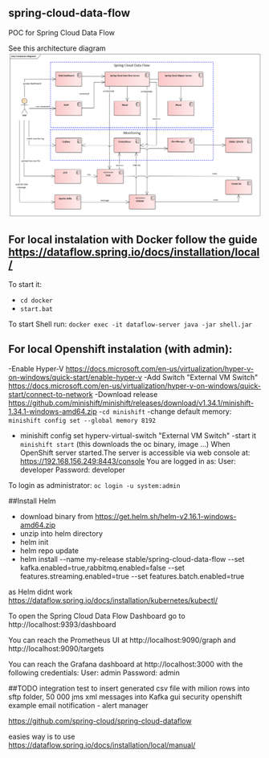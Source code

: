 ## spring-cloud-data-flow
POC for Spring Cloud Data Flow

See this architecture diagram ![Architecture diagram](architecture.png?raw=true "Title")


## For local instalation with Docker follow the guide https://dataflow.spring.io/docs/installation/local/
To start it:
- `cd docker`
- `start.bat`

To start Shell run:
`docker exec -it dataflow-server java -jar shell.jar`

## For local Openshift instalation (with admin):
-Enable Hyper-V https://docs.microsoft.com/en-us/virtualization/hyper-v-on-windows/quick-start/enable-hyper-v
-Add Switch "External VM Switch" https://docs.microsoft.com/en-us/virtualization/hyper-v-on-windows/quick-start/connect-to-network
-Download release https://github.com/minishift/minishift/releases/download/v1.34.1/minishift-1.34.1-windows-amd64.zip
-`cd minishift`
-change default memory: `minishift config set --global memory 8192`
- minishift config set  hyperv-virtual-switch "External VM Switch"
-start it `minishift start`  (this downloads the oc binary, image ...)
When OpenShift server started.The server is accessible via web console at: https://192.168.156.249:8443/console
You are logged in as:
User:     developer
Password: developer

To login as administrator: `oc login -u system:admin`

##Install Helm
- download binary from https://get.helm.sh/helm-v2.16.1-windows-amd64.zip
- unzip into helm directory
- helm init
- helm repo update
- helm install --name my-release stable/spring-cloud-data-flow --set kafka.enabled=true,rabbitmq.enabled=false  --set features.streaming.enabled=true --set features.batch.enabled=true

as Helm didnt work https://dataflow.spring.io/docs/installation/kubernetes/kubectl/

To open the Spring Cloud Data Flow Dashboard go to http://localhost:9393/dashboard

You can reach the Prometheus UI at http://localhost:9090/graph and http://localhost:9090/targets

You can reach the Grafana dashboard at http://localhost:3000 with the following credentials:
User: admin
Password: admin

##TODO 
integration test to insert generated csv file with milion rows into sftp folder, 50 000 jms xml messages into Kafka 
gui security
openshift example
email notification - alert manager

https://github.com/spring-cloud/spring-cloud-dataflow



easies way is to use https://dataflow.spring.io/docs/installation/local/manual/


